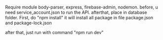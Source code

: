 Require module body-parser, express, firebase-admin, nodemon. 
before, u need service_account.json to run the API. afterthat, place in database folder.
First, do "npm install" it will install all package in file package.json and package-lock.json

after that, just run with command "npm run dev"
